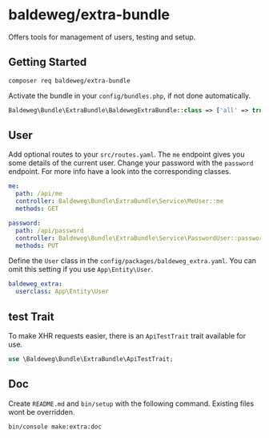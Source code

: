 # baldeweg/extra-bundle

Offers tools for management of users, testing and setup.

## Getting Started

```shell
composer req baldeweg/extra-bundle
```

Activate the bundle in your `config/bundles.php`, if not done automatically.

```php
Baldeweg\Bundle\ExtraBundle\BaldewegExtraBundle::class => ['all' => true],
```

## User

Add optional routes to your `src/routes.yaml`. The `me` endpoint gives you some details of the current user. Change your password with the `password` endpoint. For more info have a look into the corresponding classes.

```yaml
me:
  path: /api/me
  controller: Baldeweg\Bundle\ExtraBundle\Service\MeUser::me
  methods: GET

password:
  path: /api/password
  controller: Baldeweg\Bundle\ExtraBundle\Service\PasswordUser::password
  methods: PUT
```

Define the `User` class in the `config/packages/baldeweg_extra.yaml`. You can omit this setting if you use `App\Entity\User`.

```yaml
baldeweg_extra:
  userclass: App\Entity\User
```

## test Trait

To make XHR requests easier, there is an `ApiTestTrait` trait available for use.

```php
use \Baldeweg\Bundle\ExtraBundle\ApiTestTrait;
```

## Doc

Create `README.md` and `bin/setup` with the following command. Existing files wont be overridden.

```shell
bin/console make:extra:doc
```
